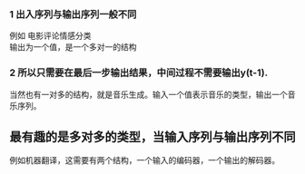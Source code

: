 ### 1 出入序列与输出序列一般不同  
例如 电影评论情感分类  
输出为一个值，是一个多对一的结构  
### 2 所以只需要在最后一步输出结果，中间过程不需要输出y(t-1).  
当然也有一对多的结构，就是音乐生成。输入一个值表示音乐的类型，输出一个音乐序列。  
## 最有趣的是多对多的类型，当输入序列与输出序列不同  
例如机器翻译，这需要有两个结构，一个输入的编码器，一个输出的解码器。
